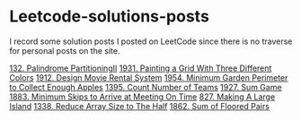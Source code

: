 # Leetcode-solutions-posts
I record some solution posts I posted on LeetCode since there is no traverse for personal posts on the site.

[132. Palindrome PartitioningII](https://leetcode.com/problems/palindrome-partitioning-ii/discuss/1388676/C%2B%2B-intuitive-solution-expand-around-the-center-%2B-DP-O(n2))
[1931. Painting a Grid With Three Different Colors](https://leetcode.com/problems/painting-a-grid-with-three-different-colors/discuss/1333442/c-precompute-valid-pairsdp-beats-100-32ms67mb)
[1912. Design Movie Rental System](https://leetcode.com/problems/design-movie-rental-system/discuss/1300431/c-beats-100-timememory-cleaneasy)
[1954. Minimum Garden Perimeter to Collect Enough Apples](https://leetcode.com/problems/minimum-garden-perimeter-to-collect-enough-apples/discuss/1375422/golang-precomputebinary-search)
[1395. Count Number of Teams](https://leetcode.com/problems/count-number-of-teams/discuss/1381836/C%2B%2B-DP%2Bbinary-indexed-tree-O(nlogn))
[1927. Sum Game](https://leetcode.com/problems/sum-game/discuss/1329006/c-greedy)
[1883. Minimum Skips to Arrive at Meeting On Time](https://leetcode.com/problems/minimum-skips-to-arrive-at-meeting-on-time/discuss/1240727/c-1d-dp-with-bottom-up-beats-100-36ms85mb-cleanconcise)
[827. Making A Large Island](https://leetcode.com/problems/making-a-large-island/discuss/1377605/c-make-union-find-o1-total-omn)
[1338. Reduce Array Size to The Half](https://leetcode.com/problems/reduce-array-size-to-the-half/discuss/1320143/c-beats100-on-68ms)
[1862. Sum of Floored Pairs](https://leetcode.com/problems/sum-of-floored-pairs/discuss/1210067/binary-search-with-explanation)
[]()
[]()
[]()
[]()
[]()
[]()
[]()
[]()
[]()
[]()
[]()
[]()
[]()
[]()
[]()
